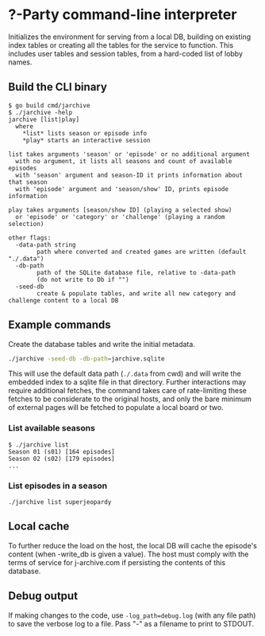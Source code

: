 # ?-Party command-line interpreter

Initializes the environment for serving from a local DB, building on existing
index tables or creating all the tables for the service to function.  This
includes user tables and session tables, from a hard-coded list of lobby names.


## Build the CLI binary

```console
$ go build cmd/jarchive
$ ./jarchive -help
jarchive [list|play]
  where
    *list* lists season or episode info
    *play* starts an interactive session

list takes arguments 'season' or 'episode' or no additional argument
  with no argument, it lists all seasons and count of available episodes
  with 'season' argument and season-ID it prints information about that season
  with 'episode' argument and 'season/show' ID, prints episode information

play takes arguments [season/show ID] (playing a selected show)
  or 'episode' or 'category' or 'challenge' (playing a random selection)

other flags:
  -data-path string
        path where converted and created games are written (default "./.data")
  -db-path
        path of the SQLite database file, relative to -data-path
        (do not write to Db if "")
  -seed-db
        create & populate tables, and write all new category and challenge content to a local DB
```

## Example commands

Create the database tables and write the initial metadata.

```sh
./jarchive -seed-db -db-path=jarchive.sqlite
```

This will use the default data path (`./.data` from cwd) and will write the
embedded index to a sqlite file in that directory.  Further interactions may
require additional fetches, the command takes care of rate-limiting these
fetches to be considerate to the original hosts, and only the bare minimum of
external pages will be fetched to populate a local board or two.

### List available seasons

```console
$ ./jarchive list
Season 01 (s01) [164 episodes]
Season 02 (s02) [179 episodes]
...
```

### List episodes in a season

```console
./jarchive list superjeopardy
```

## Local cache

To further reduce the load on the host, the local DB will cache the episode's
content (when -write_db is given a value).  The host must comply with the terms
of service for j-archive.com if persisting the contents of this database.

## Debug output

If making changes to the code, use `-log_path=debug.log` (with any file path)
to save the verbose log to a file.  Pass "-" as a filename to print to STDOUT.
